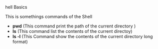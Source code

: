 hell Basics

This is somethings commands of the Shell

  - **pwd** (This command print the path of the current directory )
  - **ls** (This command list the contents of the current directoy)
  - **ls -l** (This Command show the contents of the current directory long format)
